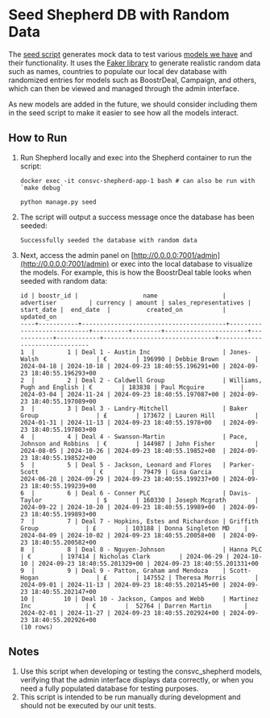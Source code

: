 # Seed Shepherd DB with Random Data

The [seed script](../../consvc_shepherd/management/commands/seed.py) generates mock data to test various [models we have](../../consvc_shepherd/models.py) and their functionality. It uses the [Faker library](https://faker.readthedocs.io/en/master/) to generate realistic random data such as names, countries to populate our local dev database with randomized entries for models such as
BoostrDeal, Campaign, and others, which can then be viewed and
managed through the admin interface.

As new models are added in the future, we should consider including them in the seed script to make it easier to see how all the models interact.

## How to Run

1. Run Shepherd locally and exec into the Shepherd container to run the script:
    ```shell
    docker exec -it consvc-shepherd-app-1 bash # can also be run with `make debug`

    python manage.py seed
    ```

1. The script will output a success message once the database has been seeded:
    ```shell
    Successfully seeded the database with random data
    ```
1. Next, access the admin panel on [http://0.0.0.0:7001/admin](http://0.0.0.0:7001/admin) or exec into the local database to visualize the models. For example, this is how the BoostrDeal table looks when seeded with random data:
    ```shell
    id | boostr_id |                  name                  |         advertiser         | currency | amount | sales_representatives | start_date |  end_date  |          created_on           |          updated_on           
    ----+-----------+----------------------------------------+----------------------------+----------+--------+-----------------------+------------+------------+-------------------------------+-------------------------------
    1  |         1 | Deal 1 - Austin Inc                    | Jones-Walsh                | €        | 196990 | Debbie Brown          | 2024-04-18 | 2024-10-18 | 2024-09-23 18:40:55.196291+00 | 2024-09-23 18:40:55.196293+00
    2  |         2 | Deal 2 - Caldwell Group                | Williams, Pugh and English | €        | 183838 | Paul Mcguire          | 2024-03-04 | 2024-11-24 | 2024-09-23 18:40:55.197087+00 | 2024-09-23 18:40:55.197089+00
    3  |         3 | Deal 3 - Landry-Mitchell               | Baker Group                | £        | 173672 | Lauren Hill           | 2024-01-31 | 2024-11-13 | 2024-09-23 18:40:55.1978+00   | 2024-09-23 18:40:55.197803+00
    4  |         4 | Deal 4 - Swanson-Martin                | Pace, Johnson and Robbins  | €        | 144987 | John Fisher           | 2024-08-05 | 2024-10-26 | 2024-09-23 18:40:55.19852+00  | 2024-09-23 18:40:55.198522+00
    5  |         5 | Deal 5 - Jackson, Leonard and Flores   | Parker-Scott               | €        |  79479 | Gina Garcia           | 2024-06-28 | 2024-09-29 | 2024-09-23 18:40:55.199237+00 | 2024-09-23 18:40:55.199239+00
    6  |         6 | Deal 6 - Conner PLC                    | Davis-Taylor               | $        | 160330 | Joseph Mcgrath        | 2024-09-22 | 2024-10-20 | 2024-09-23 18:40:55.19989+00  | 2024-09-23 18:40:55.199893+00
    7  |         7 | Deal 7 - Hopkins, Estes and Richardson | Griffith Group             | £        | 103188 | Donna Singleton MD    | 2024-04-09 | 2024-10-02 | 2024-09-23 18:40:55.20058+00  | 2024-09-23 18:40:55.200582+00
    8  |         8 | Deal 8 - Nguyen-Johnson                | Hanna PLC                  | €        | 197414 | Nicholas Clark        | 2024-06-29 | 2024-10-10 | 2024-09-23 18:40:55.201329+00 | 2024-09-23 18:40:55.201331+00
    9  |         9 | Deal 9 - Patton, Graham and Mendoza    | Scott-Hogan                | £        | 147552 | Theresa Morris        | 2024-09-01 | 2024-11-13 | 2024-09-23 18:40:55.202145+00 | 2024-09-23 18:40:55.202147+00
    10 |        10 | Deal 10 - Jackson, Campos and Webb     | Martinez Inc               | €        |  52764 | Darren Martin         | 2024-02-01 | 2024-11-27 | 2024-09-23 18:40:55.202924+00 | 2024-09-23 18:40:55.202926+00
    (10 rows)
    ```

## Notes

1. Use this script when developing or testing the consvc_shepherd models, verifying that the admin interface displays data correctly, or when you need a fully populated database for testing purposes.
1. This script is intended to be run manually during development and should not be executed by our unit tests.